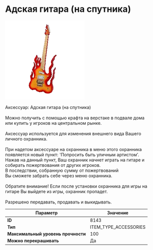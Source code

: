 # Адская гитара (на спутника)

![Item Image](../img/8143.webp?raw=true)

Аксессуар: Адская гитара (на спутника)<br><br>Можно получить с помощью крафта на верстаке в подвале дома<br>или купить у игроков на центральном рынке.<br><br>Аксессуар используется для изменения внешнего вида Вашего<br>личного охранника.<br><br>При надетом аксессуаре на охранника в меню этого охранника <br>появляется новый пункт: 'Попросить быть уличным артистом'.<br>Нажав на данный пункт, Ваш охранник начнет играть на гитаре и<br>собирать пожертвования от других игроков.<br>В последствии, собранную сумму от пожертвований <br>Вы сможете забрать себе через меню охранника.<br><br>Обратите внимание! Если после установки охранника для игры на<br>гитаре Вы выйдете из игры, охранник пропадет.<br><br>Разрешено передавать, продавать и выкидывать.


| Параметр | Значение |
|----------|----------|
| **ID** | 8143 |
| **Тип** | ITEM_TYPE_ACCESSORIES |
| **Максимальный уровень прочности** | 100 |
| **Можно перекрашивать** | Да |

